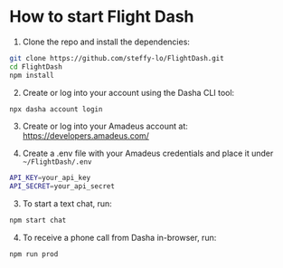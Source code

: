 # How to start Flight Dash

1. Clone the repo and install the dependencies:

```sh
git clone https://github.com/steffy-lo/FlightDash.git
cd FlightDash
npm install
```

2. Create or log into your account using the Dasha CLI tool:

```sh
npx dasha account login
```

3. Create or log into your Amadeus account at: https://developers.amadeus.com/

4. Create a .env file with your Amadeus credentials and place it under `~/FlightDash/.env`
```sh
API_KEY=your_api_key
API_SECRET=your_api_secret
```

3. To start a text chat, run:

```sh
npm start chat
```

4. To receive a phone call from Dasha in-browser, run:

```sh
npm run prod
```
